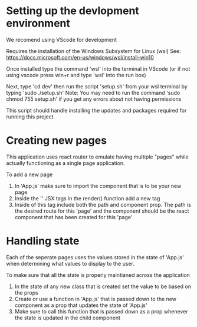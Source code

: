 # Setting up the devlopment environment
We recomend using VScode for development

Requires the installation of the Windows Subsystem for Linux (wsl)
See: https://docs.microsoft.com/en-us/windows/wsl/install-win10

Once installed type the command 'wsl' into the terminal in VScode 
(or if not using vscode press win+r and type 'wsl' into the run box)

Next, type 'cd dev' then run the script 'setup.sh' from your wsl terminal by typing 'sudo ./setup.sh'
Note: You may need to run the command 'sudo chmod 755 setup.sh' if you get any errors about not having permissions 

This script should handle installing the updates and packages required for running this project

# Creating new pages
This application uses react router to emulate having multiple "pages" while actually functioning as a single page application.

To add a new page 
1. In 'App.js' make sure to import the component that is to be your new page
2. Inside the '<Router>' JSX tags in the render() function add a new <Route> tag
3. Inside of this <Route> tag include both the path and component prop. The path is the desired route for this 'page' and the component should be the react component that has been created for this 'page'

# Handling state
Each of the seperate pages uses the values stored in the state of 'App.js' when determining what values to display to the user.

To make sure that all the state is properly maintianed across the application
1. In the state of any new class that is created set the value to be based on the props
2. Create or use a function in 'App.js' that is passed down to the new component as a prop that updates the state of 'App.js'
3. Make sure to call this function that is passed down as a prop whenever the state is updated in the child component
